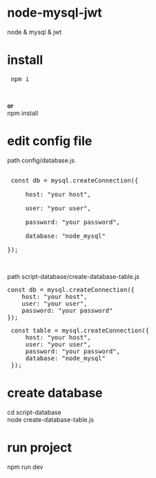 # node-mysql-jwt
node &amp; mysql &amp; jwt

# install
 <pre> npm i </pre><br>
<b>or</b><br> 
npm install

# edit config file 
path config/database.js<br>
 <pre> 
 const db = mysql.createConnection({<br>
     host: "your host",<br>
     user: "your user",<br>
     password: "your password",<br>
     database: "node_mysql"<br>
});
</pre>
<br>

path script-database/create-database-table.js<br>
<pre>
const db = mysql.createConnection({
    host: "your host",
    user: "your user",
    password: "your password"
});
</pre>

<pre>
 const table = mysql.createConnection({
     host: "your host",
     user: "your user",
     password: "your password",
     database: "node_mysql"
 });
</pre>

# create database
cd script-database <br>
node create-database-table.js

# run project
npm run dev
